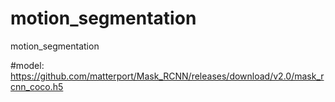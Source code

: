 # motion_segmentation
motion_segmentation

#model: https://github.com/matterport/Mask_RCNN/releases/download/v2.0/mask_rcnn_coco.h5
